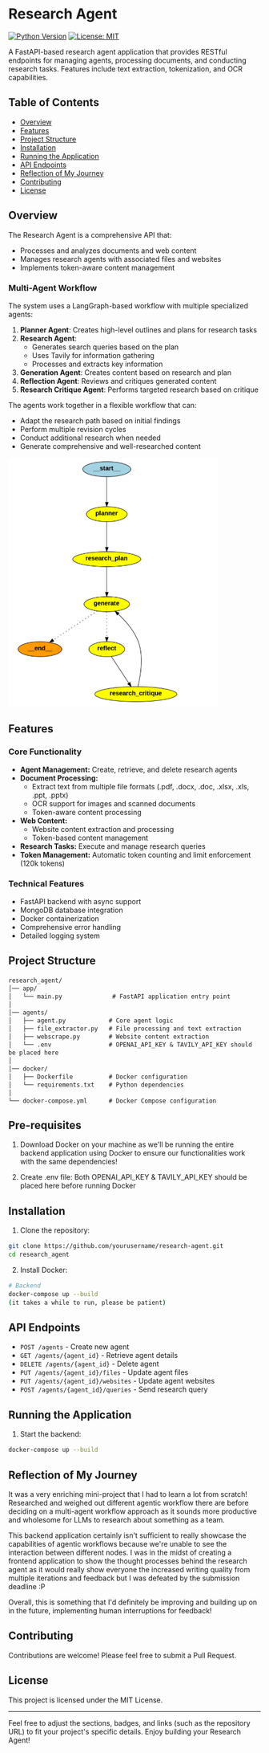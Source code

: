 # Research Agent

[![Python Version](https://img.shields.io/badge/python-3.11-blue.svg)](https://www.python.org/)
[![License: MIT](https://img.shields.io/badge/License-MIT-yellow.svg)](https://opensource.org/licenses/MIT)

A FastAPI-based research agent application that provides RESTful endpoints for managing agents, processing documents, and conducting research tasks. Features include text extraction, tokenization, and OCR capabilities.

## Table of Contents

- [Overview](#overview)
- [Features](#features)
- [Project Structure](#project-structure)
- [Installation](#installation)
- [Running the Application](#running-the-application)
- [API Endpoints](#api-endpoints)
- [Reflection of My Journey](#reflection-of-my-journey)
- [Contributing](#contributing)
- [License](#license)

## Overview

The Research Agent is a comprehensive API that:
- Processes and analyzes documents and web content
- Manages research agents with associated files and websites
- Implements token-aware content management

### Multi-Agent Workflow

The system uses a LangGraph-based workflow with multiple specialized agents:

1. **Planner Agent**: Creates high-level outlines and plans for research tasks
2. **Research Agent**: 
   - Generates search queries based on the plan
   - Uses Tavily for information gathering
   - Processes and extracts key information
3. **Generation Agent**: Creates content based on research and plan
4. **Reflection Agent**: Reviews and critiques generated content
5. **Research Critique Agent**: Performs targeted research based on critique

The agents work together in a flexible workflow that can:
- Adapt the research path based on initial findings
- Perform multiple revision cycles
- Conduct additional research when needed
- Generate comprehensive and well-researched content

![Multi-Agent Workflow](docs/images/workflow.png)
## Features

### Core Functionality
- **Agent Management:** Create, retrieve, and delete research agents
- **Document Processing:** 
  - Extract text from multiple file formats (.pdf, .docx, .doc, .xlsx, .xls, .ppt, .pptx)
  - OCR support for images and scanned documents
  - Token-aware content processing
- **Web Content:** 
  - Website content extraction and processing
  - Token-based content management
- **Research Tasks:** Execute and manage research queries
- **Token Management:** Automatic token counting and limit enforcement (120k tokens)

### Technical Features
- FastAPI backend with async support
- MongoDB database integration
- Docker containerization
- Comprehensive error handling
- Detailed logging system

## Project Structure

```plaintext
research_agent/
│── app/
│   └── main.py              # FastAPI application entry point
│   
│── agents/
│   ├── agent.py            # Core agent logic
│   ├── file_extractor.py   # File processing and text extraction
│   ├── webscrape.py        # Website content extraction
│   └── .env                # OPENAI_API_KEY & TAVILY_API_KEY should be placed here
│
│── docker/
│   ├── Dockerfile          # Docker configuration
│   └── requirements.txt    # Python dependencies
│
└── docker-compose.yml      # Docker Compose configuration
```
## Pre-requisites
1. Download Docker on your machine as we'll be running the entire backend application using Docker to ensure our functionalities work with the same dependencies!
   
2. Create .env file:
   Both OPENAI_API_KEY & TAVILY_API_KEY should be placed here before running Docker
   
## Installation

1. Clone the repository:
```bash
git clone https://github.com/yourusername/research-agent.git
cd research_agent
```

2. Install Docker:
```bash
# Backend
docker-compose up --build
(it takes a while to run, please be patient)
```

## API Endpoints

- `POST /agents` - Create new agent
- `GET /agents/{agent_id}` - Retrieve agent details
- `DELETE /agents/{agent_id}` - Delete agent
- `PUT /agents/{agent_id}/files` - Update agent files
- `PUT /agents/{agent_id}/websites` - Update agent websites
- `POST /agents/{agent_id}/queries` - Send research query

## Running the Application

1. Start the backend:
```bash
docker-compose up --build
```

## Reflection of My Journey
It was a very enriching mini-project that I had to learn a lot from scratch! Researched and weighed out different agentic workflow there are before deciding on a multi-agent workflow approach as it sounds more productive and wholesome for LLMs to research about something as a team.

This backend application certainly isn't sufficient to really showcase the capabilities of agentic workflows because we're unable to see the interaction between different nodes. I was in the midst of creating a frontend application to show the thought processes behind the research agent as it would really show everyone the increased writing quality from multiple iterations and feedback but I was defeated by the submission deadline :P

Overall, this is something that I'd definitely be improving and building up on in the future, implementing human interruptions for feedback!

## Contributing

Contributions are welcome! Please feel free to submit a Pull Request.

## License

This project is licensed under the MIT License.

---

Feel free to adjust the sections, badges, and links (such as the repository URL) to fit your project's specific details. Enjoy building your Research Agent!


